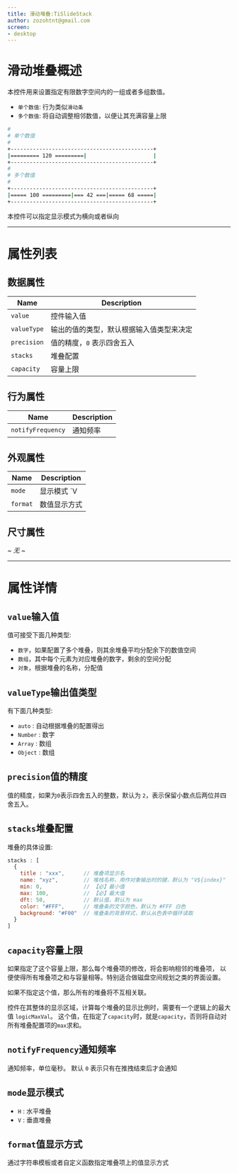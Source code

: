 ```yaml
---
title: 滑动堆叠:TiSlideStack
author: zozohtnt@gmail.com
screen:
- desktop
---
```


# 滑动堆叠概述

本控件用来设置指定有限数字空间内的一组或者多组数值。

- `单个数值`: 行为类似`滑动条`
- `多个数值`: 将自动调整相邻数值，以便让其充满容量上限

```bash
#
# 单个数值
#
+---------------------------------------------+
|========= 120 =========|                     |
+---------------------------------------------+
#
# 多个数值
#
+---------------------------------------------+
|===== 100 =========|=== 42 ===|===== 68 =====|
+---------------------------------------------+
```

本控件可以指定显示模式为横向或者纵向

-------------------------------------------------------------
# 属性列表

## 数据属性

Name        | Description
------------| ----------------------------------
`value`     | 控件输入值
`valueType` | 输出的值的类型，默认根据输入值类型来决定
`precision` | 值的精度，`0` 表示四舍五入
`stacks`    | 堆叠配置
`capacity`  | 容量上限


## 行为属性

Name              | Description
----------------- | --------------------------
`notifyFrequency` | 通知频率

## 外观属性

Name          | Description
------------- | --------------------------
`mode`        | 显示模式 `V|H`
`format`      | 数值显示方式

## 尺寸属性

*~ 无 ~*

-------------------------------------------------------------
# 属性详情

## `value`输入值

值可接受下面几种类型:

- `数字`，如果配置了多个堆叠，则其余堆叠平均分配余下的数值空间
- `数组`，其中每个元素为对应堆叠的数字，剩余的空间分配
- `对象`，根据堆叠的名称，分配值

## `valueType`输出值类型

有下面几种类型:

- `auto` : 自动根据堆叠的配置得出
- `Number` : 数字
- `Array` : 数组
- `Object` : 数组

## `precision`值的精度

值的精度，如果为`0`表示四舍五入的整数，默认为 `2`，表示保留小数点后两位并四舍五入。

## `stacks`堆叠配置

堆叠的具体设置:

```js
stacks : [
  {
    title : "xxx",      // 堆叠项显示名
    name: "xyz",        // 堆栈名称，用作对象输出时的键，默认为 "V${index}"
    min: 0,             // 【必】最小值
    max: 100,           // 【必】最大值
    dft: 50,            // 默认值，默认为 max
    color: "#FFF",      // 堆叠条的文字颜色，默认为 #FFF 白色
    background: "#F00"  // 堆叠条的背景样式，默认从色表中循环读取
  }
]
```

## `capacity`容量上限

如果指定了这个容量上限，那么每个堆叠项的修改，将会影响相邻的堆叠项，
以便使得所有堆叠项之和与容量相等。特别适合做磁盘空间规划之类的界面设置。

如果不指定这个值，那么所有的堆叠将不互相关联。

控件在其整体的显示区域，计算每个堆叠的显示比例时，需要有一个逻辑上的最大值 `logicMaxVal`。
这个值，在指定了`capacity`时，就是`capacity`，否则将自动对所有堆叠配置项的`max`求和。

## `notifyFrequency`通知频率

通知频率，单位毫秒。 默认 `0` 表示只有在推拽结束后才会通知

## `mode`显示模式

- `H` : 水平堆叠
- `V` : 垂直堆叠

## `format`值显示方式

通过字符串模板或者自定义函数指定堆叠项上的值显示方式

